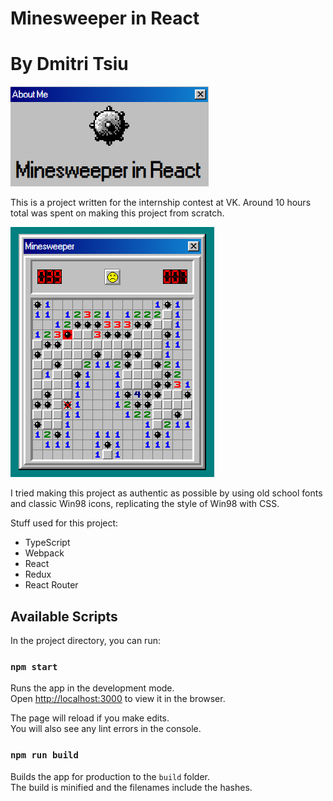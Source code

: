 # Minesweeper in React
# By Dmitri Tsiu

![Minesweeper in React](./imgs/title.png)

This is a project written for the internship contest at VK. Around 10 hours total was 
spent on making this project from scratch.

![Gameplay screenshots](./imgs/gameplay.png)

I tried making this project as authentic as possible by using old school fonts and classic Win98 icons, 
replicating the style of Win98 with CSS.

Stuff used for this project:
- TypeScript
- Webpack
- React
- Redux
- React Router

## Available Scripts

In the project directory, you can run:

### `npm start`

Runs the app in the development mode.\
Open [http://localhost:3000](http://localhost:3000) to view it in the browser.

The page will reload if you make edits.\
You will also see any lint errors in the console.

### `npm run build`

Builds the app for production to the `build` folder.\
The build is minified and the filenames include the hashes.